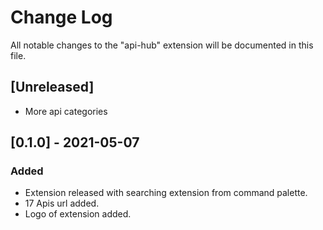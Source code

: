 # Change Log

All notable changes to the "api-hub" extension will be documented in this file.
<!-- 
Check [Keep a Changelog](http://keepachangelog.com/) for recommendations on how to structure this file. -->

## [Unreleased]
- More api categories


## [0.1.0] - 2021-05-07
### Added
- Extension released with searching extension from command palette.
- 17 Apis url added.
- Logo of extension added.